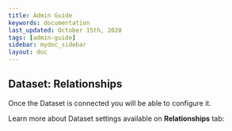 ```yaml
---
title: Admin Guide
keywords: documentation
last_updated: October 15th, 2020
tags: [admin-guide]
sidebar: mydoc_sidebar
layout: doc
---
```


## Dataset: **Relationships**

Once the Dataset is connected you will be able to configure it.

Learn more about Dataset settings available on **Relationships** tab:
